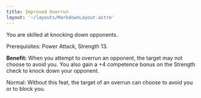 ```yaml
---
title: Improved Overrun
layout: '~/layouts/MarkdownLayout.astro'
---
```

You are skilled at knocking down opponents.

Prerequisites: Power Attack, Strength 13.

**Benefit:** When you attempt to overrun an opponent, the target may not
choose to avoid you. You also gain a +4 competence bonus on the Strength check
to knock down your opponent.

Normal: Without this feat, the target of an overrun can choose to avoid you or
to block you.

